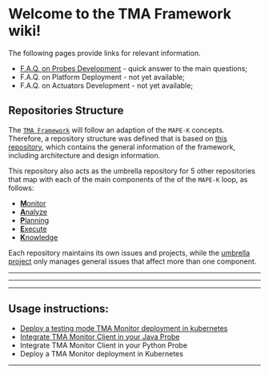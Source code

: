 # Welcome to the TMA Framework wiki!


The following pages provide links for relevant information. 

* [F.A.Q. on Probes Development](F.A.Q.-on-Probes-Development) - quick answer to the main questions;
* F.A.Q. on Platform Deployment - not yet available;
* F.A.Q. on Actuators Development - not yet available;

## Repositories Structure

The [`TMA Framework`](https://github.com/eubr-atmosphere/tma-framework) will follow an adaption of the `MAPE-K` concepts. 
Therefore, a repository structure was defined that is based on [this repository](https://github.com/eubr-atmosphere/tma-framework), which contains the general information of the framework, including architecture and design information.

This repository also acts as the umbrella repository for 5 other repositories that map with each of the main components of the of the `MAPE-K` loop, as follows:
* [**M**onitor](https://github.com/eubr-atmosphere/tma-framework-m)
* [**A**nalyze](https://github.com/eubr-atmosphere/tma-framework-a)
* [**P**lanning](https://github.com/eubr-atmosphere/tma-framework-p)
* [**E**xecute](https://github.com/eubr-atmosphere/tma-framework-e)
* [**K**nowledge](https://github.com/eubr-atmosphere/tma-framework-k)

Each repository maintains its own issues and projects, while the [umbrella project](https://github.com/eubr-atmosphere/tma-framework) only manages general issues that affect more than one component.


***



***


***

## Usage instructions:
* [Deploy a testing mode TMA Monitor deployment in kubernetes](Deploy-a-testing-mode-TMA-Monitor-deployment-in-kubernetes)
* [Integrate TMA Monitor Client in your Java Probe](Integrate-TMA-Monitor-Client-in-your-Java-Probe)
* Integrate TMA Monitor Client in your Python Probe
* Deploy a TMA Monitor deployment in Kubernetes


***


